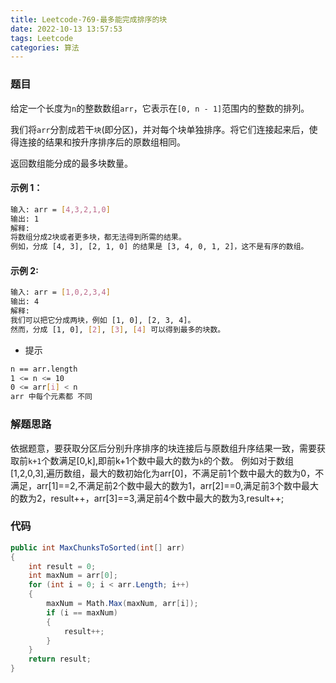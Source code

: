 ```yaml
---
title: Leetcode-769-最多能完成排序的块
date: 2022-10-13 13:57:53
tags: Leetcode
categories: 算法
---
```


### 题目

给定一个长度为`n`的整数数组`arr`，它表示在`[0, n - 1]`范围内的整数的排列。

我们将`arr`分割成若干`块`(即分区)，并对每个块单独排序。将它们连接起来后，使得连接的结果和按升序排序后的原数组相同。

返回数组能分成的最多块数量。

<!--more-->

#### 示例 1：
~~~bash
输入: arr = [4,3,2,1,0]
输出: 1
解释:
将数组分成2块或者更多块，都无法得到所需的结果。
例如，分成 [4, 3], [2, 1, 0] 的结果是 [3, 4, 0, 1, 2]，这不是有序的数组。
~~~

#### 示例 2:
~~~bash
输入: arr = [1,0,2,3,4]
输出: 4
解释:
我们可以把它分成两块，例如 [1, 0], [2, 3, 4]。
然而，分成 [1, 0], [2], [3], [4] 可以得到最多的块数。
~~~

- 提示
~~~bash
n == arr.length
1 <= n <= 10
0 <= arr[i] < n
arr 中每个元素都 不同
~~~

### 解题思路
依据题意，要获取分区后分别升序排序的块连接后与原数组升序结果一致，需要获取前`k+1`个数满足[0,k],即前k+1个数中最大的数为`k`的个数。
例如对于数组[1,2,0,3],遍历数组，最大的数初始化为arr[0]，不满足前1个数中最大的数为0，不满足，arr[1]==2,不满足前2个数中最大的数为1，arr[2]==0,满足前3个数中最大的数为2，result++，arr[3]==3,满足前4个数中最大的数为3,result++;

### 代码
~~~C#
public int MaxChunksToSorted(int[] arr)
{
    int result = 0;
    int maxNum = arr[0];
    for (int i = 0; i < arr.Length; i++)
    {
        maxNum = Math.Max(maxNum, arr[i]);
        if (i == maxNum) 
        {                    
            result++;                    
        }
    }
    return result;
}
~~~